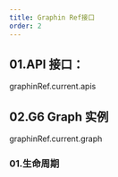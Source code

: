 ```yaml
---
title: Graphin Ref接口
order: 2
---
```


## 01.API 接口：

graphinRef.current.apis

## 02.G6 Graph 实例

graphinRef.current.graph

### 01.生命周期
